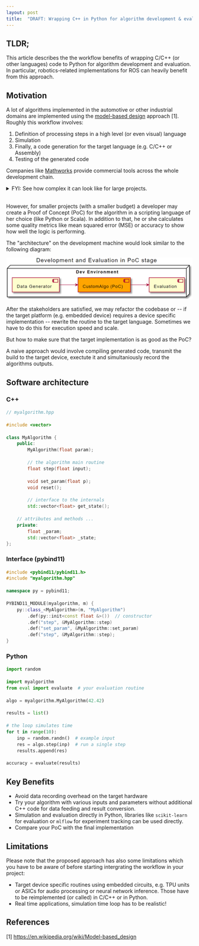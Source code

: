 ```yaml
---
layout: post
title:  "DRAFT: Wrapping C++ in Python for algorithm development & evaluation"
---
```


<!-- # Wrapping C++ code in Python for algorithm development & evaluation -->

## TLDR;

This article describes the the workflow benefits of wrapping C/C++ (or other languages) code to Python for algorithm development and evaluation. In particular, robotics-related implementations for ROS can heavily benefit from this approach.

## Motivation

A lot of algorithms implemented in the automotive or other industrial domains are implemented using the [model-based design](https://en.wikipedia.org/wiki/Model-based_design) approach [1]. Roughly this workflow involves:

1. Definition of processing steps in a high level (or even visual) language
2. Simulation
3. Finally, a code generation for the target language (e.g. C/C++ or Assembly)
4. Testing of the generated code

Companies like [Mathworks](https://de.mathworks.com/) provide commercial tools across the whole development chain.

<details> 
  <summary>FYI: See how complex it can look like for large projects.</summary>
A lot of modelling, testing and project management tools are used in context of a complex industry application:

<img src="https://www.embitel.com/wp-content/uploads/Model-Based-Development-V-process.png"/>

Image credits by Embitel, 2019.
</details>

<br/>

However, for smaller projects (with a smaller budget) a developer may create a Proof of Concept (PoC) for the algorithm in a scripting language of her choice (like Python or Scala). In addition to that, he or she calculates some quality metrics like mean squared error (MSE) or accuracy to show how well the logic is performing.

The "architecture" on the development machine would look similar to the following diagram:

![poc-arch](/assets/blog/poc-arch.png)

After the stakeholders are satisfied, we may refactor the codebase or -- if the target platform (e.g. embedded device) requires a device specific implementation -- rewrite the routine to the target language. Sometimes we have to do this for execution speed and scale.

But how to make sure that the target implementation is as good as the PoC?

A naive approach would involve compiling generated code, transmit the build to the target device, exectute it and simultaniously record the algorithms outputs.

## Software architecture

### C++

```cpp
// myalgorithm.hpp

#include <vector>

class MyAlgorithm {
    public:
        MyAlgorithm(float param);

        // the algorithm main routine
        float step(float input);

        void set_param(float p);
        void reset();

        // interface to the internals
        std::vector<float> get_state();

    // attributes and methods ...
    private:
        float _param;
        std::vector<float> _state;
};
```

### Interface (pybind11)

```cpp
#include <pybind11/pybind11.h>
#include "myalgorithm.hpp"

namespace py = pybind11;

PYBIND11_MODULE(myalgorithm, m) {
    py::class_<MyAlgorithm>(m, "MyAlgorithm")
        .def(py::init<const float &>())  // constructor
        .def("step", &MyAlgorithm::step)
        .def("set_param", &MyAlgorithm::set_param)
        .def("step", &MyAlgorithm::step);
}
```

### Python

```python
import random

import myalgorithm
from eval import evaluate  # your evaluation routine

algo = myalgorithm.MyAlgorithm(42.42)

results = list()

# the loop simulates time
for t in range(10):
    inp = random.randn()  # example input
    res = algo.step(inp)  # run a single step
    results.append(res)

accuracy = evaluate(results)
```

## Key Benefits

- Avoid data recording overhead on the target hardware
- Try your algorithm with various inputs and parameters without additional C++ code for data feeding and result conversion.
- Simulation and evaluation directly in Python, libraries like `scikit-learn` for evaluation or `mlflow` for experiment tracking can be used directly.
- Compare your PoC with the final implementation

## Limitations

Please note that the proposed approach has also some limitations which you have to be aware of before starting intergrating the workflow in your project:

- Target device specific routines using embedded circuits, e.g. TPU units or ASICs for audio processing or neural network inference. Those have to be reimplemented (or called) in C/C++ or in Python.
- Real time applications, simulation time loop has to be realistic!

## References

[1] https://en.wikipedia.org/wiki/Model-based_design

